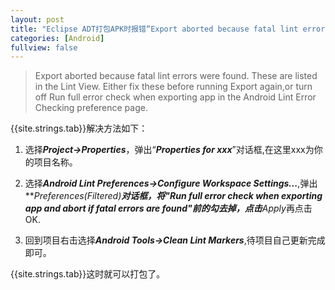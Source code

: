 ```yaml
---
layout: post
title: "Eclipse ADT打包APK时报错“Export aborted because fatal lint errors were found”"
categories: [Android]
fullview: false
---
```


>Export aborted because fatal lint errors were found. These are listed in the Lint View. Either fix these before running Export again,or turn off Run full error check when exporting app in the Android Lint Error Checking preference page.

{{site.strings.tab}}解决方法如下：  

1. 选择***Project->Properties***，弹出“***Properties for xxx***”对话框,在这里xxx为你的项目名称。

2. 选择***Android Lint Preferences->Configure Workspace Settings...***,弹出***Preferences(Filtered)***对话框，将"***Run full error check when exporting app and abort if fatal errors are found***"前的勾去掉，点击**Apply**再点击OK.

3. 回到项目右击选择***Android Tools->Clean Lint Markers***,待项目自己更新完成即可。

{{site.strings.tab}}这时就可以打包了。
